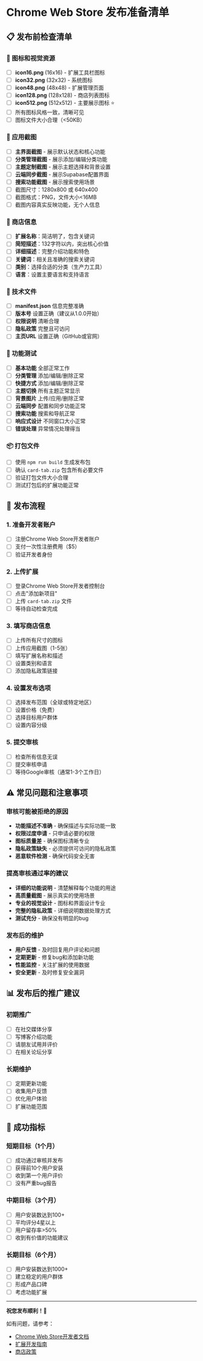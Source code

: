 # Chrome Web Store 发布准备清单

## 📋 发布前检查清单

### 🎨 图标和视觉资源
- [ ] **icon16.png** (16x16) - 扩展工具栏图标
- [ ] **icon32.png** (32x32) - 系统图标
- [ ] **icon48.png** (48x48) - 扩展管理页面
- [ ] **icon128.png** (128x128) - 商店列表图标
- [ ] **icon512.png** (512x512) - 主要展示图标 ⭐
- [ ] 所有图标风格一致，清晰可见
- [ ] 图标文件大小合理（<50KB）

### 📸 应用截图
- [ ] **主界面截图** - 展示默认状态和核心功能
- [ ] **分类管理截图** - 展示添加/编辑分类功能
- [ ] **主题定制截图** - 展示主题选择和背景设置
- [ ] **云端同步截图** - 展示Supabase配置界面
- [ ] **搜索功能截图** - 展示搜索使用场景
- [ ] 截图尺寸：1280x800 或 640x400
- [ ] 截图格式：PNG，文件大小<16MB
- [ ] 截图内容真实反映功能，无个人信息

### 📝 商店信息
- [ ] **扩展名称**：简洁明了，包含关键词
- [ ] **简短描述**：132字符以内，突出核心价值
- [ ] **详细描述**：完整介绍功能和特色
- [ ] **关键词**：相关且准确的搜索关键词
- [ ] **类别**：选择合适的分类（生产力工具）
- [ ] **语言**：设置主要语言和支持语言

### 🔧 技术文件
- [ ] **manifest.json** 信息完整准确
- [ ] **版本号** 设置正确（建议从1.0.0开始）
- [ ] **权限说明** 清晰合理
- [ ] **隐私政策** 完整且可访问
- [ ] **主页URL** 设置正确（GitHub或官网）

### 🧪 功能测试
- [ ] **基本功能** 全部正常工作
- [ ] **分类管理** 添加/编辑/删除正常
- [ ] **快捷方式** 添加/编辑/删除正常
- [ ] **主题切换** 所有主题正常显示
- [ ] **背景图片** 上传/应用/删除正常
- [ ] **云端同步** 配置和同步功能正常
- [ ] **搜索功能** 搜索和导航正常
- [ ] **响应式设计** 不同窗口大小正常
- [ ] **错误处理** 异常情况处理得当

### 📦 打包文件
- [ ] 使用 `npm run build` 生成发布包
- [ ] 确认 `card-tab.zip` 包含所有必要文件
- [ ] 验证打包文件大小合理
- [ ] 测试打包后的扩展功能正常

## 🚀 发布流程

### 1. 准备开发者账户
- [ ] 注册Chrome Web Store开发者账户
- [ ] 支付一次性注册费用（$5）
- [ ] 验证开发者身份

### 2. 上传扩展
- [ ] 登录Chrome Web Store开发者控制台
- [ ] 点击"添加新项目"
- [ ] 上传 `card-tab.zip` 文件
- [ ] 等待自动检查完成

### 3. 填写商店信息
- [ ] 上传所有尺寸的图标
- [ ] 上传应用截图（1-5张）
- [ ] 填写扩展名称和描述
- [ ] 设置类别和语言
- [ ] 添加隐私政策链接

### 4. 设置发布选项
- [ ] 选择发布范围（全球或特定地区）
- [ ] 设置价格（免费）
- [ ] 选择目标用户群体
- [ ] 设置内容分级

### 5. 提交审核
- [ ] 检查所有信息无误
- [ ] 提交审核申请
- [ ] 等待Google审核（通常1-3个工作日）

## ⚠️ 常见问题和注意事项

### 审核可能被拒绝的原因
- **功能描述不准确** - 确保描述与实际功能一致
- **权限过度申请** - 只申请必要的权限
- **图标质量差** - 确保图标清晰专业
- **隐私政策缺失** - 必须提供可访问的隐私政策
- **恶意软件检测** - 确保代码安全无害

### 提高审核通过率的建议
- **详细的功能说明** - 清楚解释每个功能的用途
- **高质量截图** - 展示真实的使用场景
- **专业的视觉设计** - 图标和界面设计专业
- **完整的隐私政策** - 详细说明数据处理方式
- **测试充分** - 确保没有明显的bug

### 发布后的维护
- **用户反馈** - 及时回复用户评论和问题
- **定期更新** - 修复bug和添加新功能
- **性能监控** - 关注扩展的使用数据
- **安全更新** - 及时修复安全漏洞

## 📊 发布后的推广建议

### 初期推广
- [ ] 在社交媒体分享
- [ ] 写博客介绍功能
- [ ] 请朋友试用并评价
- [ ] 在相关论坛分享

### 长期维护
- [ ] 定期更新功能
- [ ] 收集用户反馈
- [ ] 优化用户体验
- [ ] 扩展功能范围

## 🎯 成功指标

### 短期目标（1个月）
- [ ] 成功通过审核并发布
- [ ] 获得前10个用户安装
- [ ] 收到第一个用户评价
- [ ] 没有严重bug报告

### 中期目标（3个月）
- [ ] 用户安装数达到100+
- [ ] 平均评分4星以上
- [ ] 用户留存率>50%
- [ ] 收到有价值的功能建议

### 长期目标（6个月）
- [ ] 用户安装数达到1000+
- [ ] 建立稳定的用户群体
- [ ] 形成产品口碑
- [ ] 考虑功能扩展

---

**祝您发布顺利！🎉**

如有问题，请参考：
- [Chrome Web Store开发者文档](https://developer.chrome.com/docs/webstore/)
- [扩展开发指南](https://developer.chrome.com/docs/extensions/)
- [商店政策](https://developer.chrome.com/docs/webstore/program-policies/)
